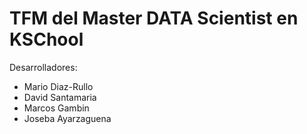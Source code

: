 # TFM del Master DATA Scientist en KSChool

Desarrolladores:

- Mario Diaz-Rullo
- David Santamaria
- Marcos Gambin
- Joseba Ayarzaguena
